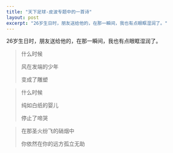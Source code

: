 ```yaml
---
title: "天下足球-皮波专题中的一首诗"
layout: post
excerpt: "26岁生日时，朋友送给他的，在那一瞬间，我也有点眼眶湿润了。"
---
```


26岁生日时，朋友送给他的，在那一瞬间，我也有点眼眶湿润了。

> 什么时候
>
> 风在发端的少年
>
> 变成了雕塑

> 什么时候
>
> 纯如白纸的婴儿
>
> 停止了啼哭

> 在那圣火纷飞的硝烟中
>
> 你依然在你的远方孤立无助
